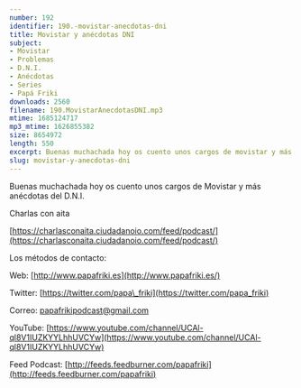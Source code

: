 ```yaml
---
number: 192
identifier: 190.-movistar-anecdotas-dni
title: Movistar y anécdotas DNI
subject:
- Movistar
- Problemas
- D.N.I.
- Anécdotas
- Series
- Papá Friki
downloads: 2560
filename: 190.MovistarAnecdotasDNI.mp3
mtime: 1685124717
mp3_mtime: 1626855382
size: 8654972
length: 550
excerpt: Buenas muchachada hoy os cuento unos cargos de movistar y más anécdotas del D.N.I.
slug: movistar-y-anecdotas-dni
---
```

Buenas muchachada hoy os cuento unos cargos de Movistar y más anécdotas del D.N.I.

Charlas con aita

[https://charlasconaita.ciudadanoio.com/feed/podcast/](https://charlasconaita.ciudadanoio.com/feed/podcast/)  

Los métodos de contacto:  

Web: [http://www.papafriki.es](http://www.papafriki.es/)  

Twitter: [https://twitter.com/papa\_friki](https://twitter.com/papa_friki)

Correo: [papafrikipodcast@gmail.com](https://archive.org/details/papafrikipodast@gmail.com)

YouTube: [https://www.youtube.com/channel/UCAl-ql8V1IUZKYYLhhUVCYw](https://www.youtube.com/channel/UCAl-ql8V1IUZKYYLhhUVCYw)  

Feed Podcast: [http://feeds.feedburner.com/papafriki](http://feeds.feedburner.com/papafriki)